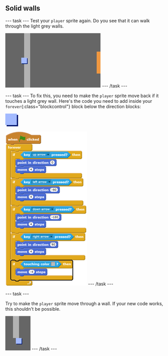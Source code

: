 ## Solid walls

--- task ---
Test your `player` sprite again. Do you see that it can walk through the light grey walls.

![screenshot](images/world-walls.png)
--- /task ---

--- task ---
To fix this, you need to make the `player` sprite move back if it touches a light grey wall. Here's the code you need to add inside your `forever`{:class="blockcontrol"} block below the direction blocks:

![player](images/player.png)

![blocks_1546523778_5859518](images/blocks_1546523778_5859518.png)
--- /task ---

--- task ---

Try to make the `player` sprite move through a wall. If your new code works, this shouldn't be possible.

![screenshot](images/world-walls-test.png)
--- /task ---
